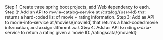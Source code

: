 Step 1: Create three spring boot projects, add Web dependency to each.
Step 2: Add an API to movie-catalog-service at /catalog/{user-Id} that returns a hard-coded list of movie + rating information.
Step 3: Add an API to movie-info-service at /movies/{movieId} that returns a hard-coded movie information, and assign different port
Step 4: Add an API to ratings-data-service to return a rating given a movie ID: /ratingsdata/{movieId}
